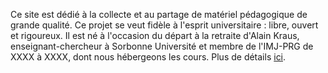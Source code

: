 Ce site est dédié à la collecte et au partage de matériel pédagogique de grande
qualité. Ce projet se veut fidèle à l'esprit universitaire : libre, ouvert et
rigoureux. Il est né à l'occasion du départ à la retraite d'Alain Kraus,
enseignant-chercheur à Sorbonne Université et membre de l'IMJ-PRG de XXXX à
XXXX, dont nous hébergeons les cours. Plus de détails
[ici](https://github.com/kryzar/knowledge-should-be-free).
